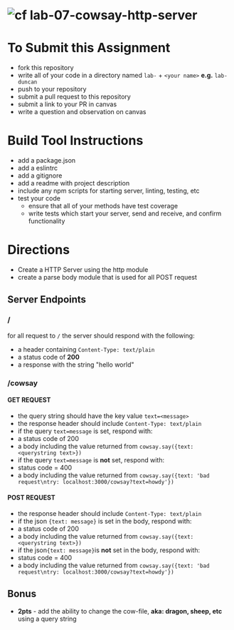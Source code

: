 ![cf](https://i.imgur.com/7v5ASc8.png) lab-07-cowsay-http-server
======

# To Submit this Assignment
  * fork this repository
  * write all of your code in a directory named `lab-` + `<your name>` **e.g.** `lab-duncan`
  * push to your repository
  * submit a pull request to this repository
  * submit a link to your PR in canvas
  * write a question and observation on canvas

# Build Tool Instructions
* add a package.json
* add a eslintrc
* add a gitignore
* add a readme with project description
* include any npm scripts for starting server, linting, testing, etc
* test your code
  * ensure that all of your methods have test coverage
  * write tests which start your server, send and receive, and confirm functionality

# Directions
* Create a HTTP Server using the http module
* create a parse body module that is used for all POST request

## Server Endpoints
### /
for all request to `/` the server should respond with the following:
 * a header containing `Content-Type: text/plain`
 * a status code of **200**
 * a response with the string "hello world"

### /cowsay
#### GET REQUEST    
* the query string should have the key value `text=<message>`
* the response header should include `Content-Type: text/plain`
* if the query `text=message` is set, respond with:  
 * a status code of 200
 * a body including the value returned from `cowsay.say({text: <querystring text>})`
* if the query `text=message` is **not** set, respond with:  
 * status code = 400
 * a body including the value returned from `cowsay.say({text: 'bad request\ntry: localhost:3000/cowsay?text=howdy'})`

#### POST REQUEST   
* the response header should include `Content-Type: text/plain`
* if the json `{text: message}` is set in the body, respond with:  
 * a status code of 200
 * a body including the value returned from `cowsay.say({text: <querystring text>})`
* if the json`{text: message}`is **not** set in the body, respond with:  
 * status code = 400
 * a body including the value returned from `cowsay.say({text: 'bad request\ntry: localhost:3000/cowsay?text=howdy'})`

## Bonus
* **2pts** - add the ability to change the cow-file, **aka: dragon, sheep, etc** using a query string
